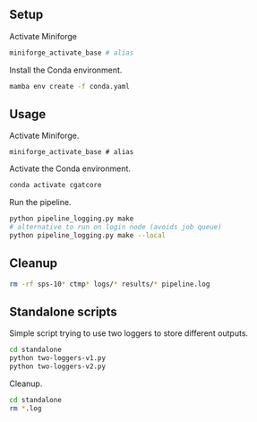 ## Setup

Activate Miniforge

```bash
miniforge_activate_base # alias
```

Install the Conda environment.

```bash
mamba env create -f conda.yaml
```

## Usage

Activate Miniforge.

```
miniforge_activate_base # alias
```

Activate the Conda environment.

```bash
conda activate cgatcore
```

Run the pipeline.

```bash
python pipeline_logging.py make
# alternative to run on login node (avoids job queue)
python pipeline_logging.py make --local
```

## Cleanup

```bash
rm -rf sps-10* ctmp* logs/* results/* pipeline.log
```

## Standalone scripts

Simple script trying to use two loggers to store different outputs.

```bash
cd standalone
python two-loggers-v1.py
python two-loggers-v2.py
```

Cleanup.

```bash
cd standalone
rm *.log
```
